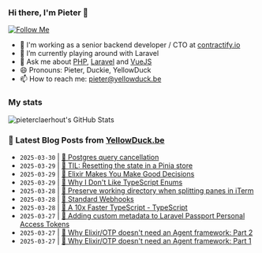 ### Hi there, I'm Pieter 👋  
[![Follow Me](https://img.shields.io/github/followers/pieterclaerhout?label=Follow&style=social)](https://github.com/pieterclaerhout)

- 🏢 I'm working as a senior backend developer / CTO at [contractify.io](https://contractify.io)
- 🌱 I’m currently playing around with Laravel
- 💬 Ask me about [PHP](https://php.net), [Laravel](http://laravel.com) and [VueJS](https://vuejs.org)
- 😄 Pronouns: Pieter, Duckie, YellowDuck
- 📫 How to reach me: pieter@yellowduck.be

### My stats

![pieterclaerhout's GitHub Stats](https://github-readme-stats.vercel.app/api?username=pieterclaerhout&show_icons=true&count_private=true&line_height=40)

### 📩 Latest Blog Posts from [YellowDuck.be](https://www.yellowduck.be/)
<!-- BLOG-POST-LIST:START -->
- `2025-03-30` | [🔗 Postgres query cancellation](https://www.yellowduck.be/posts/postgres-query-cancellation)  
- `2025-03-29` | [🐥 TIL: Resetting the state in a Pinia store](https://www.yellowduck.be/posts/til-resetting-the-state-in-a-pinia-store)  
- `2025-03-29` | [🔗 Elixir Makes You Make Good Decisions](https://www.yellowduck.be/posts/elixir-makes-you-make-good-decisions)  
- `2025-03-29` | [🔗 Why I Don&#39;t Like TypeScript Enums](https://www.yellowduck.be/posts/why-i-dont-like-enums)  
- `2025-03-28` | [🐥 Preserve working directory when splitting panes in iTerm](https://www.yellowduck.be/posts/preserve-working-directory-when-splitting-panes-in-iterm)  
- `2025-03-28` | [🔗 Standard Webhooks](https://www.yellowduck.be/posts/standard-webhooks)  
- `2025-03-28` | [🔗 A 10x Faster TypeScript - TypeScript](https://www.yellowduck.be/posts/a-10x-faster-typescript-typescript)  
- `2025-03-27` | [🐥 Adding custom metadata to Laravel Passport Personal Access Tokens](https://www.yellowduck.be/posts/adding-custom-metadata-to-laravel-passport-personal-access-tokens)  
- `2025-03-27` | [🔗 Why Elixir/OTP doesn&#39;t need an Agent framework: Part 2](https://www.yellowduck.be/posts/why-elixir-otp-doesnt-need-an-agent-framework-part-2)  
- `2025-03-27` | [🔗 Why Elixir/OTP doesn&#39;t need an Agent framework: Part 1](https://www.yellowduck.be/posts/why-elixir-otp-doesnt-need-an-agent-framework-part-1)  

<!-- BLOG-POST-LIST:END -->
